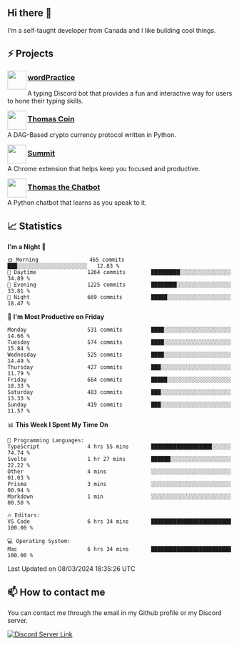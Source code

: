 <h2>Hi there 👋</h2>

<p>I'm a self-taught developer from Canada and I like building cool things.</p>

<h2>⚡ Projects</h2>

<img align="left" src="https://i.imgur.com/BIzs17V.png" width="42" height="42" />
<h3><a target="_blank" href="https://wordpractice.principle.sh/">wordPractice</a></h3>
<p>A typing Discord bot that provides a fun and interactive way for users to hone their typing skills.</p>

<img align="left" src="https://i.imgur.com/4FdQpgN.png" width="42" height="42" />
<h3><a href="https://github.com/principle105/thomas-coin">Thomas Coin</a></h3>
<p>A DAG-Based crypto currency protocol written in Python.</p>

<img align="left" src="https://i.imgur.com/Ly8Atho.png" width="42" height="42" />
<h3><a href="https://summit.sh/">Summit</a></h3>
<p>A Chrome extension that helps keep you focused and productive.</p>

<img align="left" src="https://i.imgur.com/hA9YF2s.png" width="42" height="42" />
<h3><a href="https://github.com/principle105/thomasthechatbot">Thomas the Chatbot</a></h3>
<p>A Python chatbot that learns as you speak to it.</p>

<h2>📈 Statistics</h2>

<!--START_SECTION:waka-->
**I'm a Night 🦉** 

```text
🌞 Morning                465 commits         ███░░░░░░░░░░░░░░░░░░░░░░   12.83 % 
🌆 Daytime                1264 commits        █████████░░░░░░░░░░░░░░░░   34.89 % 
🌃 Evening                1225 commits        ████████░░░░░░░░░░░░░░░░░   33.81 % 
🌙 Night                  669 commits         █████░░░░░░░░░░░░░░░░░░░░   18.47 % 
```
📅 **I'm Most Productive on Friday** 

```text
Monday                   531 commits         ████░░░░░░░░░░░░░░░░░░░░░   14.66 % 
Tuesday                  574 commits         ████░░░░░░░░░░░░░░░░░░░░░   15.84 % 
Wednesday                525 commits         ████░░░░░░░░░░░░░░░░░░░░░   14.49 % 
Thursday                 427 commits         ███░░░░░░░░░░░░░░░░░░░░░░   11.79 % 
Friday                   664 commits         █████░░░░░░░░░░░░░░░░░░░░   18.33 % 
Saturday                 483 commits         ███░░░░░░░░░░░░░░░░░░░░░░   13.33 % 
Sunday                   419 commits         ███░░░░░░░░░░░░░░░░░░░░░░   11.57 % 
```


📊 **This Week I Spent My Time On** 

```text
💬 Programming Languages: 
TypeScript               4 hrs 55 mins       ███████████████████░░░░░░   74.74 % 
Svelte                   1 hr 27 mins        ██████░░░░░░░░░░░░░░░░░░░   22.22 % 
Other                    4 mins              ░░░░░░░░░░░░░░░░░░░░░░░░░   01.03 % 
Prisma                   3 mins              ░░░░░░░░░░░░░░░░░░░░░░░░░   00.94 % 
Markdown                 1 min               ░░░░░░░░░░░░░░░░░░░░░░░░░   00.50 % 

🔥 Editors: 
VS Code                  6 hrs 34 mins       █████████████████████████   100.00 % 

💻 Operating System: 
Mac                      6 hrs 34 mins       █████████████████████████   100.00 % 
```


 Last Updated on 08/03/2024 18:35:26 UTC
<!--END_SECTION:waka-->

<h2>📫 How to contact me</h2>

You can contact me through the email in my Github profile or my Discord server.

[![Discord Server Link](https://dcbadge.vercel.app/api/server/DHnk46C)](https://discord.gg/DHnk46C)

